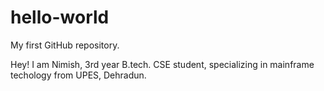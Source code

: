 # hello-world
My first GitHub repository.

Hey!
I am Nimish, 3rd year B.tech. CSE student, specializing in mainframe techology from UPES, Dehradun.
